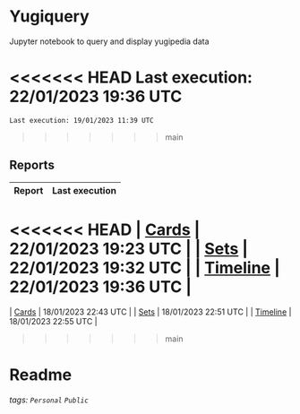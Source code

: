 # Yugiquery
Jupyter notebook to query and display yugipedia data

<<<<<<< HEAD
    Last execution: 22/01/2023 19:36 UTC
=======
    Last execution: 19/01/2023 11:39 UTC
>>>>>>> main

## Reports

|                    Report | Last execution       |
| -------------------------:|:-------------------- |
<<<<<<< HEAD
|       [Cards](Cards.html) | 22/01/2023 19:23 UTC |
|         [Sets](Sets.html) | 22/01/2023 19:32 UTC |
| [Timeline](Timeline.html) | 22/01/2023 19:36 UTC |
=======
|       [Cards](Cards.html) | 18/01/2023 22:43 UTC |
|         [Sets](Sets.html) | 18/01/2023 22:51 UTC |
| [Timeline](Timeline.html) | 18/01/2023 22:55 UTC |
>>>>>>> main


# Readme

###### tags: `Personal` `Public`
